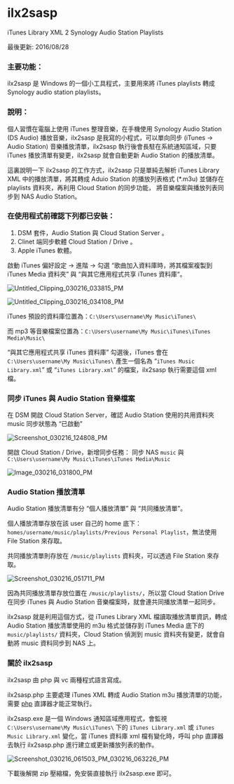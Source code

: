 # ilx2sasp

iTunes Library XML 2 Synology Audio Station Playlists

 最後更新: 2016/08/28 



### 主要功能：

ilx2sasp 是 Windows 的一個小工具程式，主要用來將 iTunes playlists 轉成 Synology audio station playlists。



### 說明：

個人習慣在電腦上使用 iTunes 整理音樂，在手機使用 Synology Audio Station (DS Audio) 播放音樂，ilx2sasp 是我寫的小程式，可以單向同步 (iTunes -> Audio Station) 音樂播放清單，ilx2sasp 執行後會長駐在系統通知區域，只要 iTunes 播放清單有變更，ilx2sasp 就會自動更新 Audio Station 的播放清單。



這裏說明一下 ilx2sasp 的工作方式，ilx2sasp 只是單純去解析 iTunes Library XML 中的播放清單，將其轉成 Aduio Station 的播放列表格式 (*.m3u) 並儲存在 playlists 資料夾，再利用 Cloud Station 的同步功能， 將音樂檔案與播放列表同步到 NAS Audio Station。



### 在使用程式前確認下列都已安裝：



1. DSM 套件，Audio Station 與 Cloud Station Server 。
2. Clinet 端同步軟體 Cloud Station / Drive  。
3. Apple iTunes 軟體。



啟動 iTunes 偏好設定 -> 進階 -> 勾選 “歌曲加入資料庫時，將其檔案複製到 iTunes Media 資料夾” 與 “與其它應用程式共享 iTunes 資料庫“。

![Untitled_Clipping_030216_033815_PM](img/Untitled_Clipping_030216_033815_PM.jpg)

![Untitled_Clipping_030216_034108_PM](img/Untitled_Clipping_030216_034108_PM.jpg)

iTunes 預設的資料庫位置為：`C:\Users\username\My Music\iTunes\`

而 mp3 等音樂檔案位置為：`C:\Users\username\My Music\iTunes\iTunes Media\Music\`



“與其它應用程式共享 iTunes 資料庫” 勾選後，iTunes 會在 `C:\Users\username\My Music\iTunes\` 產生一個名為 “`iTunes Music Library.xml`” 或 “`iTunes Library.xml`” 的檔案，ilx2sasp 執行需要這個 xml 檔。



### 同步 iTunes 與 Audio Station 音樂檔案 

在 DSM 開啟 Cloud Station Server，確認 Audio Station 使用的共用資料夾 music 同步狀態為 “已啟動”

![Screenshot_030216_124808_PM](img/Screenshot_030216_124808_PM.jpg)



開啟 Cloud Station / Drive，新增同步任務：
同步 NAS `music` 與 `C:\Users\username\My Music\iTunes\iTunes Media\Music`

![Image_030216_031800_PM](img/Image_030216_031800_PM.jpg)



### Audio Station 播放清單

Audio Station 播放清單有分 “個人播放清單” 與 “共同播放清單”。



個人播放清單存放在該 user 自己的 home 底下：`homes/username/music/playlists/Previous Personal Playlist`，無法使用 File Station 來存取。



共同播放清單則存放在 `/music/playlists` 資料夾，可以透過 File Station 來存取。

![Screenshot_030216_051711_PM](img/Screenshot_030216_051711_PM.jpg)

因為共同播放清單存放位置在 `/music/playlists/`，所以當 Cloud Station Drive 在同步 iTunes 與 Audio Station 音樂檔案時，就會連共同播放清單一起同步。



ilx2sasp 就是利用這個方式，從 iTunes Library XML 檔讀取播放清單資訊，轉成 Audio Station 播放清單使用的 m3u 格式並儲存到 iTunes Media 底下的 `music/playlists/` 資料夾，Cloud Station 偵測到 music 資料夾有變更，就會自動將 music 資料同步到 NAS 上。



### 關於 ilx2sasp 

ilx2sasp 由 php 與 vc 兩種程式語言寫成。

ilx2sasp.php 主要處理 iTunes XML 轉成 Audio Station m3u 播放清單的功能，需要 [php](http://php.net/downloads.php) 直譯器才能正常執行。

ilx2sasp.exe 是一個 Windows 通知區域應用程式，會監視 `C:\Users\username\My Music\iTunes\` 下的 `iTunes Library.xml` 或 `iTunes Music Library.xml` 變化，當 iTunes 資料庫 xml 檔有變化時，呼叫 php 直譯器去執行 ilx2sasp.php 進行建立或更新播放列表的動作。

![Screenshot_030216_061503_PM_030216_063226_PM](img//Screenshot_030216_061503_PM_030216_063226_PM.jpg)

下載後解開 zip 壓縮檔，免安裝直接執行 ilx2sasp.exe 即可。


